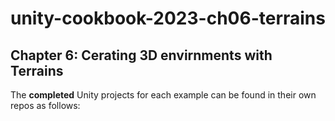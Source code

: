 # unity-cookbook-2023-ch06-terrains


## Chapter 6: Cerating 3D envirnments with Terrains

The **completed** Unity projects for each example can be found in their own repos as follows:
